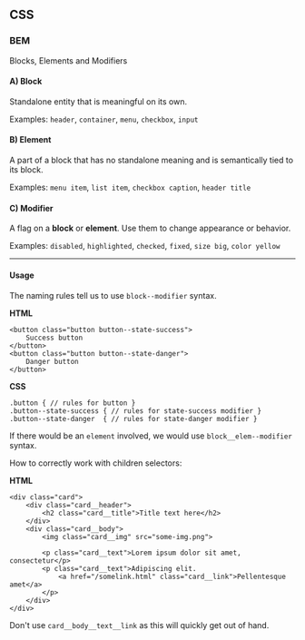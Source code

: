 
## CSS

### BEM

Blocks, Elements and Modifiers

#### A) Block

Standalone entity that is meaningful on its own.

Examples: `header`, `container`, `menu`, `checkbox`, `input`

#### B) Element

A part of a block that has no standalone meaning and is semantically tied to its block.

Examples: `menu item`, `list item`, `checkbox caption`, `header title`

#### C) Modifier

A flag on a **block** or **element**. Use them to change appearance or behavior.

Examples: `disabled`, `highlighted`, `checked`, `fixed`, `size big`, `color yellow`

---

#### Usage

The naming rules tell us to use `block--modifier` syntax.

__HTML__

```
<button class="button button--state-success">
	Success button
</button>
<button class="button button--state-danger">
	Danger button
</button>
```

__CSS__

```
.button { // rules for button }
.button--state-success { // rules for state-success modifier }
.button--state-danger  { // rules for state-danger modifier }
```

If there would be an `element` involved, we would use `block__elem--modifier` syntax.

How to correctly work with children selectors:

__HTML__

```
<div class="card">
    <div class="card__header">
        <h2 class="card__title">Title text here</h2>
    </div>
    <div class="card__body">
        <img class="card__img" src="some-img.png">

        <p class="card__text">Lorem ipsum dolor sit amet, consectetur</p>
        <p class="card__text">Adipiscing elit.
            <a href="/somelink.html" class="card__link">Pellentesque amet</a>
        </p>
    </div>
</div>
```

Don't use `card__body__text__link` as this will quickly get out of hand.
